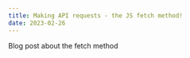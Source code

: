 ```yaml
---
title: Making API requests - the JS fetch method!
date: 2023-02-26
---
```


Blog post about the fetch method
